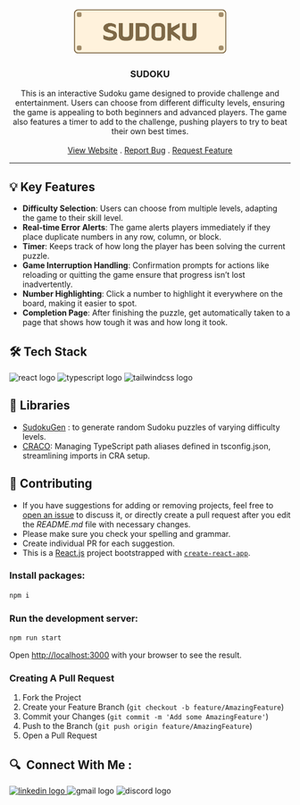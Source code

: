<div align="center">
  <a href="https://github.com/athenacheng15/sudoku">
    <img src="public/images/logo.png" alt="Logo" height="80">
  </a>

  <h3 align="center">SUDOKU</h3>

  <p align="center">
    This is an interactive Sudoku game designed to provide challenge and entertainment. Users can choose from different difficulty levels, ensuring the game is appealing to both beginners and advanced players. The game also features a timer to add to the challenge, pushing players to try to beat their own best times.
    <br/>
    <br/>
    <a href="https://sudoku-yu.vercel.app/">View Website</a>
    .
    <a href="https://github.com/athenacheng15/sudoku/issues">Report Bug</a>
    .
    <a href="https://github.com/athenacheng15/sudoku/issues">Request Feature</a>
  </p>
</div>
<hr>

 ## 💡 Key Features
* **Difficulty Selection**: Users can choose from multiple levels, adapting the game to their skill level.
* **Real-time Error Alerts**: The game alerts players immediately if they place duplicate numbers in any row, column, or block.
* **Timer**: Keeps track of how long the player has been solving the current puzzle.
* **Game Interruption Handling**: Confirmation prompts for actions like reloading or quitting the game ensure that progress isn’t lost inadvertently.
* **Number Highlighting**: Click a number to highlight it everywhere on the board, making it easier to spot.
* **Completion Page**: After finishing the puzzle, get automatically taken to a page that shows how tough it was and how long it took.


 ## 🛠 Tech Stack 
![react logo](https://img.shields.io/badge/React-61DAFB?logo=react&logoColor=black&style=for-the-badge)
  ![typescript logo](https://img.shields.io/badge/TypeScript-3178C6?logo=typescript&logoColor=white&style=for-the-badge)
  ![tailwindcss logo](https://img.shields.io/badge/TailwindCSS-06B6D4?logo=tailwindcss&logoColor=black&style=for-the-badge)


## 📖 Libraries
* [SudokuGen](https://www.npmjs.com/package/sudoku-gen) : to generate random Sudoku puzzles of varying difficulty levels.
* [CRACO](https://craco.js.org/): Managing TypeScript path aliases defined in tsconfig.json, streamlining imports in CRA setup. 


## 🔮 Contributing

* If you have suggestions for adding or removing projects, feel free to [open an issue](https://github.com/athenacheng15/sudoku/issues/new) to discuss it, or directly create a pull request after you edit the *README.md* file with necessary changes.
* Please make sure you check your spelling and grammar.
* Create individual PR for each suggestion.
* This is a [React.js](https://reactjs.org/) project bootstrapped with [`create-react-app`](https://github.com/vercel/next.js/tree/canary/packages/create-next-app).


### Install packages:
```bash
npm i
```

### Run the development server:
```bash
npm run start
```

Open [http://localhost:3000](http://localhost:3000) with your browser to see the result.

### Creating A Pull Request

1. Fork the Project
2. Create your Feature Branch (`git checkout -b feature/AmazingFeature`)
3. Commit your Changes (`git commit -m 'Add some AmazingFeature'`)
4. Push to the Branch (`git push origin feature/AmazingFeature`)
5. Open a Pull Request

<h2 align="left">🔍&nbsp Connect With Me :</h2>
<div align="left">
  <a href="https://www.linkedin.com/in/yuchuncheng-athena/" target="_blank">
    <img src="https://img.shields.io/static/v1?message=Yu-Chun%20Cheng&logo=linkedin&label=&color=333333&logoColor=white&labelColor=0077B5&style=for-the-badge" height="35" alt="linkedin logo"  />
  </a>
  <img src="https://img.shields.io/static/v1?message=athenachengyc15&logo=gmail&label=&color=333333&logoColor=white&labelColor=D14836&style=for-the-badge" height="35" alt="gmail logo"  />
  <img src="https://img.shields.io/static/v1?message=yuchun_cheng&logo=discord&label=&color=333333&logoColor=white&labelColor=5865F2&style=for-the-badge" height="35" alt="discord logo"  />
</div>

